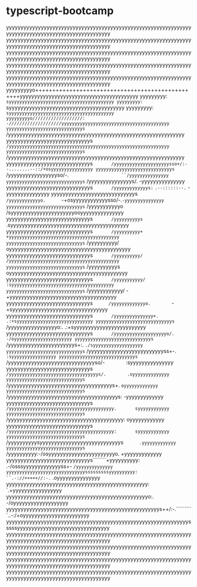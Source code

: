 # typescript-bootcamp

yyyyyyyyyyyyyyyyyyyyyyyyyyyyyyyyyyyyyyyyyyyyyyyyyyyyyyyyyyyyyyyyyyyyyyyyyyyyyyyyyyyyyyyyyyyyyyyyyyyy
yyyyyyyyyyyyyyyyyyyyyyyyyyyyyyyyyyyyyyyyyyyyyyyyyyyyyyyyyyyyyyyyyyyyyyyyyyyyyyyyyyyyyyyyyyyyyyyyyyyy
yyyyyyyyyyyyyyyyyyyyyyyyyyyyyyyyyyyyyyyyyyyyyyyyyyyyyyyyyyyyyyyyyyyyyyyyyyyyyyyyyyyyyyyyyyyyyyyyyyyy
yyyyyyyyyyyyyyyyyyyyyyyyyyyyyyyyyyyyyyyyyyyyyyyyyyyyyyyyyyyyyyyyyyyyyyyyyyyyyyyyyyyyyyyyyyyyyyyyyyyy
yyyyyyyyyyyyyyyyyyyyyyyyyyyyyyyyyyyyyyyyyyyyyyyyyyyyyyyyyyyyyyyyyyyyyyyyyyyyyyyyyyyyyyyyyyyyyyyyyyyy
yyyyyyyyyo+++++++++++++++++++++++++++++++++++++++++++++++++yyyyyyyyyyyyyyyyyyyyyyyyyyyyyyyyyyyyyyyyy
yyyyyyyyy:                                                `syyyyyyyyyyyyyyyyyyyyyyyyyyyyyyyyyyyyyyyy
yyyyyyyyy:                                                `syyyyyyyyyyyyyyyyyyyyyyyyyyyyyyyyyyyyyyyy
yyyyyyyyy:                                                `syyyyyyyyyyyyyyyyyyyyyyyyyyyyyyyyyyyyyyyy
yyyyyyyyyo///////////////////:        -////////////////////yyyyyyyyyyyyyyyyyyyyyyyyyyyyyyyyyyyyyyyyy
yyyyyyyyyyyyyyyyyyyyyyyyyyyyys`       /yyyyyyyyyyyyyyyyyyyyyyyyyyyyyyyyyyyyyyyyyyyyyyyyyyyyyyyyyyyyy
yyyyyyyyyyyyyyyyyyyyyyyyyyyyys`       /yyyyyyyyyyyyyyyyyyyyyyyyyyyyyyyyyyyyyyyyyyyyyyyyyyyyyyyyyyyyy
yyyyyyyyyyyyyyyyyyyyyyyyyyyyys`       /yyyyyyyyyyyyyyyyyyyyyyyyyyyyyyyyyyyyyyyyyyyyyyyyyyyyyyyyyyyyy
yyyyyyyyyyyyyyyyyyyyyyyyyyyyys`       /yyyyyyyyyyyyyyyyyyyyysso+/:--........--::/+osyyyyyyyyyyyyyyyy
yyyyyyyyyyyyyyyyyyyyyyyyyyyyys`       /yyyyyyyyyyyyyyyyyso/-.`                    ``/yyyyyyyyyyyyyyy
yyyyyyyyyyyyyyyyyyyyyyyyyyyyys`       /yyyyyyyyyyyyyyys/.                           -yyyyyyyyyyyyyyy
yyyyyyyyyyyyyyyyyyyyyyyyyyyyys`       /yyyyyyyyyyyyys:`        ``.--::::::--.``     -yyyyyyyyyyyyyyy
yyyyyyyyyyyyyyyyyyyyyyyyyyyyys`       /yyyyyyyyyyyyo.       `-+osyyyyyyyyyyyysso/-.`-yyyyyyyyyyyyyyy
yyyyyyyyyyyyyyyyyyyyyyyyyyyyys`       /yyyyyyyyyyyo`      `/syyyyyyyyyyyyyyyyyyyyyyooyyyyyyyyyyyyyyy
yyyyyyyyyyyyyyyyyyyyyyyyyyyyys`       /yyyyyyyyyys`      .syyyyyyyyyyyyyyyyyyyyyyyyyyyyyyyyyyyyyyyyy
yyyyyyyyyyyyyyyyyyyyyyyyyyyyys`       /yyyyyyyyyy+       +yyyyyyyyyyyyyyyyyyyyyyyyyyyyyyyyyyyyyyyyyy
yyyyyyyyyyyyyyyyyyyyyyyyyyyyys`       /yyyyyyyyyy/       oyyyyyyyyyyyyyyyyyyyyyyyyyyyyyyyyyyyyyyyyyy
yyyyyyyyyyyyyyyyyyyyyyyyyyyyys`       /yyyyyyyyyy/       /yyyyyyyyyyyyyyyyyyyyyyyyyyyyyyyyyyyyyyyyyy
yyyyyyyyyyyyyyyyyyyyyyyyyyyyys`       /yyyyyyyyyys`      `oyyyyyyyyyyyyyyyyyyyyyyyyyyyyyyyyyyyyyyyyy
yyyyyyyyyyyyyyyyyyyyyyyyyyyyys`       /yyyyyyyyyyy/        :syyyyyyyyyyyyyyyyyyyyyyyyyyyyyyyyyyyyyyy
yyyyyyyyyyyyyyyyyyyyyyyyyyyyys`       /yyyyyyyyyyyy/         -+yyyyyyyyyyyyyyyyyyyyyyyyyyyyyyyyyyyyy
yyyyyyyyyyyyyyyyyyyyyyyyyyyyys`       /yyyyyyyyyyyyyo.         `-+syyyyyyyyyyyyyyyyyyyyyyyyyyyyyyyyy
yyyyyyyyyyyyyyyyyyyyyyyyyyyyys`       /yyyyyyyyyyyyyyy+.           .:+syyyyyyyyyyyyyyyyyyyyyyyyyyyyy
yyyyyyyyyyyyyyyyyyyyyyyyyyyyys`       /yyyyyyyyyyyyyyyyyo:.            .:+syyyyyyyyyyyyyyyyyyyyyyyyy
yyyyyyyyyyyyyyyyyyyyyyyyyyyyys`       /yyyyyyyyyyyyyyyyyyyyo/.`           `-/oyyyyyyyyyyyyyyyyyyyyyy
yyyyyyyyyyyyyyyyyyyyyyyyyyyyys`       /yyyyyyyyyyyyyyyyyyyyyyys+:.           `./syyyyyyyyyyyyyyyyyyy
yyyyyyyyyyyyyyyyyyyyyyyyyyyyys`       /yyyyyyyyyyyyyyyyyyyyyyyyyyss+-.          `:syyyyyyyyyyyyyyyyy
yyyyyyyyyyyyyyyyyyyyyyyyyyyyys`       /yyyyyyyyyyyyyyyyyyyyyyyyyyyyyyso/-`        `:syyyyyyyyyyyyyyy
yyyyyyyyyyyyyyyyyyyyyyyyyyyyys`       /yyyyyyyyyyyyyyyyyyyyyyyyyyyyyyyyyys/.        .oyyyyyyyyyyyyyy
yyyyyyyyyyyyyyyyyyyyyyyyyyyyys`       /yyyyyyyyyyyyyyyyyyyyyyyyyyyyyyyyyyyys+.       `oyyyyyyyyyyyyy
yyyyyyyyyyyyyyyyyyyyyyyyyyyyys`       /yyyyyyyyyyyyyyyyyyyyyyyyyyyyyyyyyyyyyys:       -yyyyyyyyyyyyy
yyyyyyyyyyyyyyyyyyyyyyyyyyyyys`       /yyyyyyyyyyyyyyyyyyyyyyyyyyyyyyyyyyyyyyyy.       syyyyyyyyyyyy
yyyyyyyyyyyyyyyyyyyyyyyyyyyyys`       /yyyyyyyyyyyyyyyyyyyyyyyyyyyyyyyyyyyyyyyy:       oyyyyyyyyyyyy
yyyyyyyyyyyyyyyyyyyyyyyyyyyyys`       /yyyyyyyyyyyyyyyyyyyyyyyyyyyyyyyyyyyyyyyy:       syyyyyyyyyyyy
yyyyyyyyyyyyyyyyyyyyyyyyyyyyys`       /yyyyyyyyyysyyyyyyyyyyyyyyyyyyyyyyyyyyyys`      .yyyyyyyyyyyyy
yyyyyyyyyyyyyyyyyyyyyyyyyyyyys`       /yyyyyyyyyy:-/osyyyyyyyyyyyyyyyyyyyyyyyo.       +yyyyyyyyyyyyy
yyyyyyyyyyyyyyyyyyyyyyyyyyyyys````````+yyyyyyyyyy:   .-/osssyyyyyyyyyyyyyss+-       `/yyyyyyyyyyyyyy
yyyyyyyyyyyyyyyyyyyyyyyyyyyyyysssssssssyyyyyyyyyy:       ``.-://+++++//:-.`        .oyyyyyyyyyyyyyyy
yyyyyyyyyyyyyyyyyyyyyyyyyyyyyyyyyyyyyyyyyyyyyyyyy:                              `.+yyyyyyyyyyyyyyyyy
yyyyyyyyyyyyyyyyyyyyyyyyyyyyyyyyyyyyyyyyyyyyyyyyyo:.``                      ``-/oyyyyyyyyyyyyyyyyyyy
yyyyyyyyyyyyyyyyyyyyyyyyyyyyyyyyyyyyyyyyyyyyyyyyyyyyys++/:-.``````````..-:/+oyyyyyyyyyyyyyyyyyyyyyyy
yyyyyyyyyyyyyyyyyyyyyyyyyyyyyyyyyyyyyyyyyyyyyyyyyyyyyyyyyyyyyyysssssyyyyyyyyyyyyyyyyyyyyyyyyyyyyyyyy
yyyyyyyyyyyyyyyyyyyyyyyyyyyyyyyyyyyyyyyyyyyyyyyyyyyyyyyyyyyyyyyyyyyyyyyyyyyyyyyyyyyyyyyyyyyyyyyyyyyy
yyyyyyyyyyyyyyyyyyyyyyyyyyyyyyyyyyyyyyyyyyyyyyyyyyyyyyyyyyyyyyyyyyyyyyyyyyyyyyyyyyyyyyyyyyyyyyyyyyyy
yyyyyyyyyyyyyyyyyyyyyyyyyyyyyyyyyyyyyyyyyyyyyyyyyyyyyyyyyyyyyyyyyyyyyyyyyyyyyyyyyyyyyyyyyyyyyyyyyyyy
yyyyyyyyyyyyyyyyyyyyyyyyyyyyyyyyyyyyyyyyyyyyyyyyyyyyyyyyyyyyyyyyyyyyyyyyyyyyyyyyyyyyyyyyyyyyyyyyyyyy


